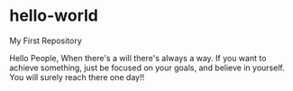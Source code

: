 # hello-world
My First Repository

Hello People,
When there's a will there's always a way. If you want to achieve something, just be focused on your goals, and believe in yourself. You will surely reach there one day!!
